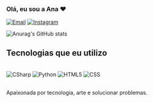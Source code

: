 ### Olá, eu sou a Ana ❤️


[![Email](https://img.shields.io/badge/Gmail-D14836?style=for-the-badge&logo=gmail&logoColor=white)](https://mail.com/anaclara2002araujo@gmail.com)
   [![Instagram](https://img.shields.io/badge/Instagram-E4405F?style=for-the-badge&logo=instagram&logoColor=white)](https://instagram.com/ana.rodrigues_._)


   ![Anurag's GitHub stats](https://github-readme-stats.vercel.app/api?username=Anaarjo&show_icons=true&theme=dracula)


   ## Tecnologias que eu utilizo

   <div style="display: inline_block"><br/>
      <img align ="center" alt= "CSharp" src="https://img.shields.io/badge/C%23-239120?style=for-the-badge&logo=c-sharp&logoColor=white" />
 <img align ="center" alt= "Python" src="https://img.shields.io/badge/Python-14354C?style=for-the-badge&logo=python&logoColor=white" />
 <img align ="center" alt= "HTML5" src="https://img.shields.io/badge/HTML5-E34F26?style=for-the-badge&logo=html5&logoColor=white" />
 <img align ="center" alt= "CSS" src="https://img.shields.io/badge/CSS3-1572B6?style=for-the-badge&logo=css3&logoColor=white" />

</div></br>


Apaixonada por tecnologia, arte e solucionar problemas.
